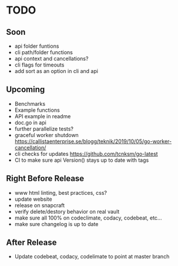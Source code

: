 # TODO

## Soon

- api folder funtions
- cli path/folder functions
- api context and cancellations?
- cli flags for timeouts
- add sort as an option in cli and api

## Upcoming

- Benchmarks
- Example functions
- API example in readme
- doc.go in api
- further parallelize tests?
- graceful worker shutdown <https://callistaenterprise.se/blogg/teknik/2019/10/05/go-worker-cancellation/>
- cli checks for updates <https://github.com/tcnksm/go-latest>
- CI to make sure api Version() stays up to date with tags

## Right Before Release

- www html linting, best practices, css?
- update website
- release on snapcraft
- verify delete/destory behavior on real vault
- make sure all 100% on codeclimate, codacy, codebeat, etc...
- make sure changelog is up to date

## After Release

- Update codebeat, codacy, codelimate to point at master branch

